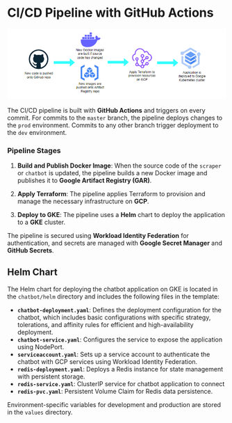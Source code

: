 # CI/CD Pipeline with GitHub Actions
![CI/CD pipeline via GitHub Actions](../../assets/cicd-workflow.png)

The CI/CD pipeline is built with **GitHub Actions** and triggers on every commit. For commits to the `master` branch, the pipeline deploys changes to the `prod` environment. Commits to any other branch trigger deployment to the `dev` environment.

### Pipeline Stages

1. **Build and Publish Docker Image**: When the source code of the `scraper` or `chatbot` is updated, the pipeline builds a new Docker image and publishes it to **Google Artifact Registry (GAR)**.
   
2. **Apply Terraform**: The pipeline applies Terraform to provision and manage the necessary infrastructure on **GCP**.

3. **Deploy to GKE**: The pipeline uses a **Helm** chart to deploy the application to a **GKE** cluster.

The pipeline is secured using **Workload Identity Federation** for authentication, and secrets are managed with **Google Secret Manager** and **GitHub Secrets**.

## Helm Chart
The Helm chart for deploying the chatbot application on GKE is located in the `chatbot/helm` directory and includes the following files in the template:

- **`chatbot-deployment.yaml`**: Defines the deployment configuration for the chatbot, which includes basic configurations with specific strategy, tolerations, and affinity rules for efficient and high-availability deployment.
- **`chatbot-service.yaml`**: Configures the service to expose the application using NodePort.
- **`serviceaccount.yaml`**: Sets up a service account to authenticate the chatbot with GCP services using Workload Identity Federation.
- **`redis-deployment.yaml`**: Deploys a Redis instance for state management with persistent storage.
- **`redis-service.yaml`**: ClusterIP service for chatbot application to connect 
- **`redis-pvc.yaml`**: Persistent Volume Claim for Redis data persistence.

Environment-specific variables for development and production are stored in the `values` directory.
